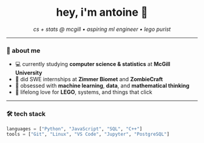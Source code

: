 <h1 align="center">hey, i'm antoine 👋</h1>

<p align="center">
  <i>cs + stats @ mcgill • aspiring ml engineer • lego purist</i>
</p>

---

### 🧠 about me
- 💻 currently studying **computer science & statistics** at **McGill University**
- 💼 did SWE internships at **Zimmer Biomet** and **ZombieCraft**
- 🧮 obsessed with **machine learning**, **data**, and **mathematical thinking**
- 🧱 lifelong love for **LEGO**, systems, and things that click

---

### 🛠️ tech stack
```python
languages = ["Python", "JavaScript", "SQL", "C++"]
tools = ["Git", "Linux", "VS Code", "Jupyter", "PostgreSQL"]
